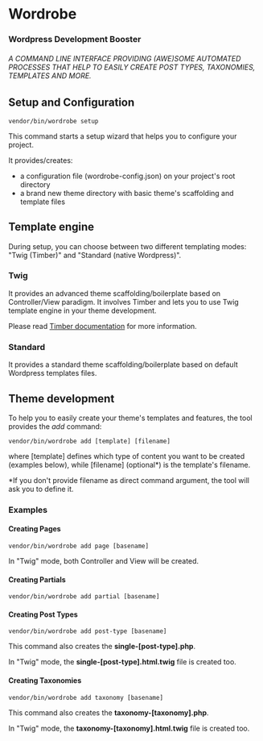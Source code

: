 # Wordrobe

### Wordpress Development Booster

###### A COMMAND LINE INTERFACE PROVIDING (AWE)SOME AUTOMATED PROCESSES THAT HELP TO EASILY CREATE POST TYPES, TAXONOMIES, TEMPLATES AND MORE.

## Setup and Configuration
```
vendor/bin/wordrobe setup
```
This command starts a setup wizard that helps you to configure your project.

It provides/creates:
- a configuration file (wordrobe-config.json) on your project's root directory
- a brand new theme directory with basic theme's scaffolding and template files

## Template engine
During setup, you can choose between two different templating modes: "Twig (Timber)" and "Standard (native Wordpress)".

### Twig
It provides an advanced theme scaffolding/boilerplate based on Controller/View paradigm. It involves Timber and lets you to use Twig template engine in your theme development.

Please read [Timber documentation](TIMBER.md) for more information.

### Standard
It provides a standard theme scaffolding/boilerplate based on default Wordpress templates files.

## Theme development
To help you to easily create your theme's templates and features, the tool provides the _add_ command:
```
vendor/bin/wordrobe add [template] [filename]
```
where [template] defines which type of content you want to be created (examples below), while [filename] (optional*) is the template's filename.

*If you don't provide filename as direct command argument, the tool will ask you to define it. 

### Examples

#### Creating Pages
```
vendor/bin/wordrobe add page [basename]
```
In "Twig" mode, both Controller and View will be created.

#### Creating Partials
```
vendor/bin/wordrobe add partial [basename]
```

#### Creating Post Types
```
vendor/bin/wordrobe add post-type [basename]
```
This command also creates the __single-[post-type].php__.

In "Twig" mode, the __single-[post-type].html.twig__ file is created too.

#### Creating Taxonomies
```
vendor/bin/wordrobe add taxonomy [basename]
```
This command also creates the __taxonomy-[taxonomy].php__.

In "Twig" mode, the __taxonomy-[taxonomy].html.twig__ file is created too.
